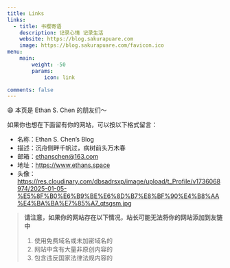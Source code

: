 ```yaml
---
title: Links
links:
  - title: 书樱寄语
    description: 记录心情 记录生活
    website: https://blog.sakurapuare.com
    image: https://blog.sakurapuare.com/favicon.ico
menu:
    main: 
        weight: -50
        params:
            icon: link

comments: false
---
```


😄 本页是 Ethan S. Chen 的朋友们～

如果你也想在下面留有你的网站，可以按以下格式留言：

- 名称：Ethan S. Chen’s Blog  
- 描述：沉舟侧畔千帆过，病树前头万木春  
- 邮箱：ethanschen@163.com  
- 地址：https://www.ethans.space  
- 头像：https://res.cloudinary.com/dbsadrsxp/image/upload/t_Profile/v1736068974/2025-01-05-%E5%8F%B0%E6%B9%BE%E6%8D%B7%E8%BF%90%E4%B8%AA%E4%BA%BA%E7%85%A7_qtsgsm.jpg

> **请注意，如果你的网站存在以下情况，站长可能无法将你的网站添加到友链中**
> 1. 使用免费域名或未加密域名的
> 2. 网站中含有大量非原创内容的
> 3. 包含违反国家法律法规内容的
